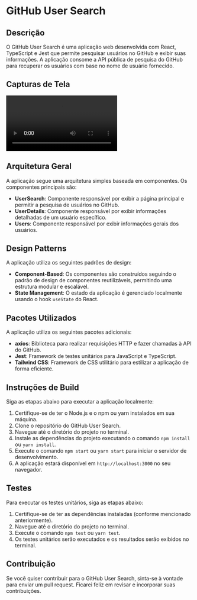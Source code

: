 # GitHub User Search

## Descrição

O GitHub User Search é uma aplicação web desenvolvida com React, TypeScript e Jest que permite pesquisar usuários no GitHub e exibir suas informações. A aplicação consome a API pública de pesquisa do GitHub para recuperar os usuários com base no nome de usuário fornecido.

## Capturas de Tela

![Tela de pesquisa de usuário e detalhes](screenshots/funcionalidades.webm)

## Arquitetura Geral

A aplicação segue uma arquitetura simples baseada em componentes. Os componentes principais são:

- **UserSearch**: Componente responsável por exibir a página principal e permitir a pesquisa de usuários no GitHub.
- **UserDetails**: Componente responsável por exibir informações detalhadas de um usuário específico.
- **Users**: Componente responsável por exibir informações gerais dos usuários.

## Design Patterns

A aplicação utiliza os seguintes padrões de design:

- **Component-Based**: Os componentes são construídos seguindo o padrão de design de componentes reutilizáveis, permitindo uma estrutura modular e escalável.
- **State Management**: O estado da aplicação é gerenciado localmente usando o hook `useState` do React.

## Pacotes Utilizados

A aplicação utiliza os seguintes pacotes adicionais:

- **axios**: Biblioteca para realizar requisições HTTP e fazer chamadas à API do GitHub.
- **Jest**: Framework de testes unitários para JavaScript e TypeScript.
- **Tailwind CSS**: Framework de CSS utilitário para estilizar a aplicação de forma eficiente.

## Instruções de Build

Siga as etapas abaixo para executar a aplicação localmente:

1. Certifique-se de ter o Node.js e o npm ou yarn instalados em sua máquina.
2. Clone o repositório do GitHub User Search.
3. Navegue até o diretório do projeto no terminal.
4. Instale as dependências do projeto executando o comando `npm install` ou `yarn install`.
5. Execute o comando `npm start` ou `yarn start` para iniciar o servidor de desenvolvimento.
6. A aplicação estará disponível em `http://localhost:3000` no seu navegador.

## Testes

Para executar os testes unitários, siga as etapas abaixo:

1. Certifique-se de ter as dependências instaladas (conforme mencionado anteriormente).
2. Navegue até o diretório do projeto no terminal.
3. Execute o comando `npm test` ou `yarn test`.
4. Os testes unitários serão executados e os resultados serão exibidos no terminal.

## Contribuição

Se você quiser contribuir para o GitHub User Search, sinta-se à vontade para enviar um pull request. Ficarei feliz em revisar e incorporar suas contribuições.

